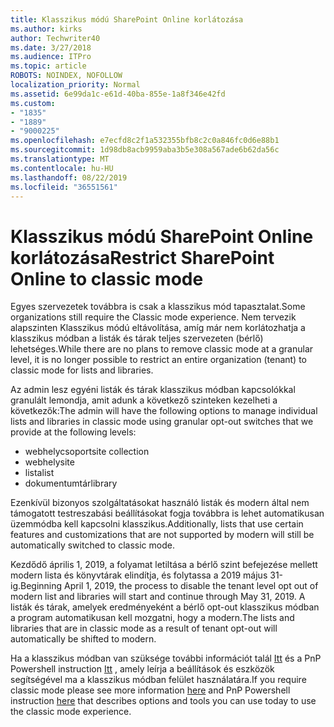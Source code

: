 ```yaml
---
title: Klasszikus módú SharePoint Online korlátozása
ms.author: kirks
author: Techwriter40
ms.date: 3/27/2018
ms.audience: ITPro
ms.topic: article
ROBOTS: NOINDEX, NOFOLLOW
localization_priority: Normal
ms.assetid: 6e99da1c-e61d-40ba-855e-1a8f346e42fd
ms.custom:
- "1835"
- "1889"
- "9000225"
ms.openlocfilehash: e7ecfd8c2f1a532355bfb8c2c0a846fc0d6e88b1
ms.sourcegitcommit: 1d98db8acb9959aba3b5e308a567ade6b62da56c
ms.translationtype: MT
ms.contentlocale: hu-HU
ms.lasthandoff: 08/22/2019
ms.locfileid: "36551561"
---
```

# <a name="restrict-sharepoint-online-to-classic-mode"></a><span data-ttu-id="75156-102">Klasszikus módú SharePoint Online korlátozása</span><span class="sxs-lookup"><span data-stu-id="75156-102">Restrict SharePoint Online to classic mode</span></span>

<span data-ttu-id="75156-103">Egyes szervezetek továbbra is csak a klasszikus mód tapasztalat.</span><span class="sxs-lookup"><span data-stu-id="75156-103">Some organizations still require the Classic mode experience.</span></span> <span data-ttu-id="75156-104">Nem tervezik alapszinten Klasszikus módú eltávolítása, amíg már nem korlátozhatja a klasszikus módban a listák és tárak teljes szervezeten (bérlő) lehetséges.</span><span class="sxs-lookup"><span data-stu-id="75156-104">While there are no plans to remove classic mode at a granular level, it is no longer possible to restrict an entire organization (tenant) to classic mode for lists and libraries.</span></span>

<span data-ttu-id="75156-105">Az admin lesz egyéni listák és tárak klasszikus módban kapcsolókkal granulált lemondja, amit adunk a következő szinteken kezelheti a következők:</span><span class="sxs-lookup"><span data-stu-id="75156-105">The admin will have the following options to manage individual lists and libraries in classic mode using granular opt-out switches that we provide at the following levels:</span></span>

- <span data-ttu-id="75156-106">webhelycsoport</span><span class="sxs-lookup"><span data-stu-id="75156-106">site collection</span></span>
- <span data-ttu-id="75156-107">webhely</span><span class="sxs-lookup"><span data-stu-id="75156-107">site</span></span>
- <span data-ttu-id="75156-108">lista</span><span class="sxs-lookup"><span data-stu-id="75156-108">list</span></span>
- <span data-ttu-id="75156-109">dokumentumtár</span><span class="sxs-lookup"><span data-stu-id="75156-109">library</span></span>

<span data-ttu-id="75156-110">Ezenkívül bizonyos szolgáltatásokat használó listák és modern által nem támogatott testreszabási beállításokat fogja továbbra is lehet automatikusan üzemmódba kell kapcsolni klasszikus.</span><span class="sxs-lookup"><span data-stu-id="75156-110">Additionally, lists that use certain features and customizations that are not supported by modern will still be automatically switched to classic mode.</span></span>

<span data-ttu-id="75156-111">Kezdődő április 1, 2019, a folyamat letiltása a bérlő szint befejezése mellett modern lista és könyvtárak elindítja, és folytassa a 2019 május 31-ig.</span><span class="sxs-lookup"><span data-stu-id="75156-111">Beginning April 1, 2019, the process to disable the tenant level opt out of modern list and libraries will start and continue through May 31, 2019.</span></span>  <span data-ttu-id="75156-112">A listák és tárak, amelyek eredményeként a bérlő opt-out klasszikus módban a program automatikusan kell mozgatni, hogy a modern.</span><span class="sxs-lookup"><span data-stu-id="75156-112">The lists and libraries that are in classic mode as a result of tenant opt-out will automatically be shifted to modern.</span></span>

<span data-ttu-id="75156-113">Ha a klasszikus módban van szüksége további információt talál [Itt](https://techcommunity.microsoft.com/t5/Microsoft-SharePoint-Blog/Delivering-SharePoint-modern-experiences/ba-p/315023) és a PnP Powershell instruction [Itt](https://docs.microsoft.com/sharepoint/dev/transform/modernize-userinterface-lists-and-libraries-optout) , amely leírja a beállítások és eszközök segítségével ma a klasszikus módban felület használatára.</span><span class="sxs-lookup"><span data-stu-id="75156-113">If you require classic mode please see more information [here](https://techcommunity.microsoft.com/t5/Microsoft-SharePoint-Blog/Delivering-SharePoint-modern-experiences/ba-p/315023) and PnP Powershell instruction [here](https://docs.microsoft.com/sharepoint/dev/transform/modernize-userinterface-lists-and-libraries-optout) that describes options and tools you can use today to use the classic mode experience.</span></span>
